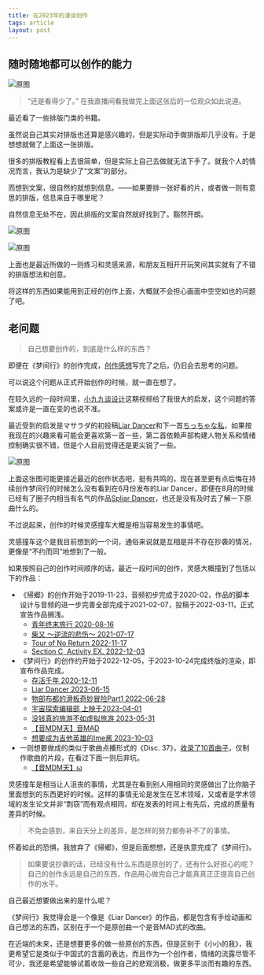 ```yaml
---
title: 在2023年的漫谈创作
tags: article
layout: post
---
```

## 随时随地都可以创作的能力

![原图](/diet/assets/images/Muelsyse.png)

> “还是看得少了。”
> 在我直播间看我做完上面这张后的一位观众如此说道。

最近看了一些排版门类的书籍。

虽然说自己其实对排版也还算是感兴趣的，但是实际动手做排版却几乎没有。于是想想就做了上面这一张排版。

很多的排版教程看上去很简单，但是实际上自己去做就无法下手了。就我个人的情况而言，我认为是缺少了“文案”的部分。

而想到文案，很自然的就想到信息。——如果要排一张好看的片，或者做一则有意思的排版，信息来自于哪里呢？

自然信息无处不在，因此排版的文案自然就好找到了。豁然开朗。

![原图](/diet/assets/images/message.jpg)

![原图](/diet/assets/images/aliv.png)

上面也是最近所做的一则练习和灵感来源，和朋友互相开开玩笑间其实就有了不错的排版想法和创意。

将这样的东西如果能用到正经的创作上面，大概就不会担心画面中空空如也的问题了吧。

## 老问题

> 自己想要创作的，到底是什么样的东西？

即便在《梦间行》的创作完成，[创作感想](https://akutazehy.home.blog/2023/10/04/%e5%a4%a7%e6%a2%a6%e4%b8%80%e5%9c%ba/)写完了之后，仍旧会去思考的问题。

可以说这个问题从正式开始创作的时候，就一直在想了。

在较久远的一段时间里，[小九九谈设计](https://www.bilibili.com/video/BV18Z4y1x73Q/)这期视频给了我很大的启发，这个问题的答案或许是一直在变的也说不准。

最近受到的启发是マサラダ的初投稿[Liar Dancer](https://www.bilibili.com/video/BV1Yk4y1H794/)和下一首[ちっちゃな私](https://www.bilibili.com/video/BV1Km4y1p7dd/)，如果按我现在的兴趣来看可能会更喜欢第一首一些，第二首依赖声部构建人物关系和情绪控制确实很不错，但是个人目前觉得还是更尖锐了一些。

![原图](/diet/assets/images/liar-dancer.png)

上面这张图可能更接近最近的创作状态吧，挺有共鸣的，现在甚至更有点后悔在持续创作梦间行的时候怎么没有看到在6月份发布的Liar Dancer，即便在8月的时候已经有了圈子内相当有名气的作品[Spliar Dancer](https://www.bilibili.com/video/BV1dh4y1r7vb/)，也还是没有及时去了解一下原曲什么的。

不过说起来，创作的时候灵感撞车大概是相当容易发生的事情吧。

灵感撞车这个是我目前想到的一个词，通俗来说就是互相是并不存在抄袭的情况，更像是“不约而同”地想到了一般。

如果按照自己的创作时间顺序的话，最近一段时间的创作，灵感大概撞到了包括以下的作品：

- 《帰郷》的创作开始于2019-11-23，音频初步完成于2020-02，作品的脚本设计与音频的进一步完善全部完成于2021-02-07，投稿于2022-03-11，正式宣告作品搁浅。
	- [青年终末旅行 2020-08-16](https://www.bilibili.com/video/BV1bf4y1Q7Zc/)
	- [柴又 ～逆流的悲伤～ 2021-07-17](https://www.bilibili.com/video/BV1zV411H7vz/)
	- [Tour of No Return 2022-11-17](https://www.bilibili.com/video/BV1Be4y1s7wa/)
	- [Section C, Activity EX. 2022-12-03](https://www.bilibili.com/video/BV1T841157Qw/)
- 《梦间行》的创作约开始于2022-12-05，于2023-10-24完成终版的渲染，即宣布作品完成。
	- [存活千年 2020-12-11](https://www.bilibili.com/video/BV1Ua4y1W7rV/)
	- [Liar Dancer 2023-06-15](https://www.bilibili.com/video/BV1Yk4y1H794/)
	- [物部布都的滑板奇妙冒险Part1 2022-06-28](https://www.bilibili.com/video/BV1dG411s7jz)
	- [宇宙探索编辑部 上映于2023-04-01](https://baike.baidu.com/item/%E5%AE%87%E5%AE%99%E6%8E%A2%E7%B4%A2%E7%BC%96%E8%BE%91%E9%83%A8/)
	- [没钱真的旅游不如虚拟旅游 2023-05-31](https://www.bilibili.com/video/BV1as4y1T764)
	- [【音MDM天】音MAD](https://www.bilibili.com/video/BV1xF411S7cd/)
	- [想要成为吉他英雄的Ime酱 2023-10-03](https://www.bilibili.com/video/BV1394y187QC)
- 一则想要做成的类似于歌曲点播形式的《Disc. 37》，[收录了10首曲子](https://music.163.com/#/playlist?id=8729132715)，仅制作歌曲的片段，在看过下面一则后弃坑。
	- [【音MDM天】ω](https://www.bilibili.com/video/BV1uN411H7jA/)

灵感撞车是相当让人沮丧的事情，尤其是在看到别人用相同的灵感做出了比你脑子里面想到的东西更好的时候。这样的事情无论是发生在艺术领域，又或者是学术领域的发生论文并非“剽窃”而有观点相同，却在发表的时间上有先后，完成的质量有差异的时候。

> 不免会感到，来自天分上的差异，是怎样的努力都弥补不了的事情。

怀着如此的恐惧，我放弃了《帰郷》，但是后面想想，还是执意完成了《梦间行》。

> 如果要说抄袭的话，已经没有什么东西是原创的了，还有什么好担心的呢？
> 自己的创作永远是自己的东西，作品用心做完自己才能真真正正提高自己创作的水平。

自己最近想要做出来的是什么呢？

《梦间行》我觉得会是一个像是《Liar Dancer》的作品，都是包含有手绘动画和自己想法的东西，区别在于一个是原创曲一个是音MAD式的改曲。

在近端的未来，还是想要更多的做一些原创的东西，但是区别于《小小的我》，我更希望它是类似于中国式的含蓄的表达，而且作为一个创作者，情绪的流露尽管不可少，我还是希望能够试着收敛一些自己的悲观消极，做更多平淡而有趣的东西。